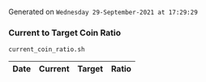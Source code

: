 Generated on `Wednesday 29-September-2021 at 17:29:29`

### Current to Target Coin Ratio
`current_coin_ratio.sh`

Date|Current|Target|Ratio
---|---|---|---
